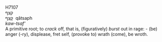 <body>
  <p>H7107<br>  קצף  <br> קָצַף  ‎  qâtsaph  <br><i>kaw-tsaf‘ </i><br>A primitive root; to <i>crack</i> off, that is, (figuratively) <i>burst</i> out in rage: - (be) anger (-ry), displease, fret self, (provoke to) wrath (come), be wroth.<br></p>
 </body>